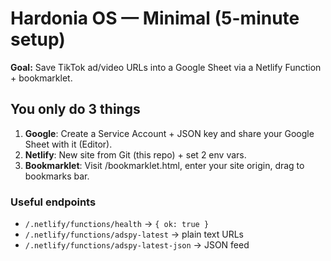# Hardonia OS — Minimal (5-minute setup)

**Goal:** Save TikTok ad/video URLs into a Google Sheet via a Netlify Function + bookmarklet.

## You only do 3 things
1) **Google**: Create a Service Account + JSON key and share your Google Sheet with it (Editor).
2) **Netlify**: New site from Git (this repo) + set 2 env vars.
3) **Bookmarklet**: Visit /bookmarklet.html, enter your site origin, drag to bookmarks bar.

### Useful endpoints
- `/.netlify/functions/health` → `{ ok: true }`
- `/.netlify/functions/adspy-latest` → plain text URLs
- `/.netlify/functions/adspy-latest-json` → JSON feed
